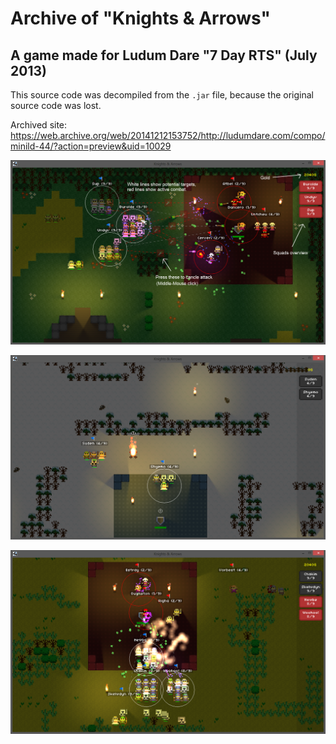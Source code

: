 # Archive of "Knights & Arrows"

## A game made for Ludum Dare "7 Day RTS" (July 2013)

This source code was decompiled from the `.jar` file, because the original source code was lost.

Archived site: https://web.archive.org/web/20141212153752/http://ludumdare.com/compo/minild-44/?action=preview&uid=10029

![Screenshot 1](./docs/shot1.png)

![Screenshot 2](./docs/shot2.png)

![Screenshot 3](./docs/shot3.png)
